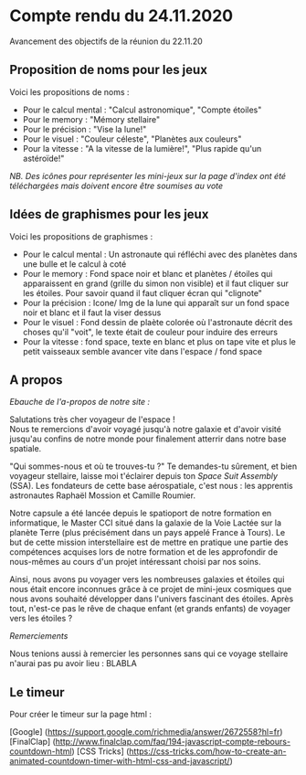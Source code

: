# Compte rendu du 24.11.2020 #

Avancement des objectifs de la réunion du 22.11.20  
 
## Proposition de noms pour les jeux ##  

Voici les propositions de noms  : 

* Pour le calcul mental : "Calcul astronomique", "Compte étoiles"  
* Pour le memory : "Mémory stellaire"
* Pour le précision : "Vise la lune!"  
* Pour le visuel : "Couleur céleste", "Planètes aux couleurs"
* Pour la vitesse : "A la vitesse de la lumière!", "Plus rapide qu'un astéroïde!"  
  
*NB. Des icônes pour représenter les mini-jeux sur la page d'index ont été téléchargées mais doivent encore être soumises au vote*  
  
## Idées de graphismes pour les jeux ##  

Voici les propositions de graphismes : 
  
* Pour le calcul mental : Un astronaute qui réfléchi avec des planètes dans une bulle et le calcul à coté 
* Pour le memory : Fond space noir et blanc et planètes / étoiles qui apparaissent en grand (grille du simon non visible) et il faut cliquer sur les étoiles. Pour savoir quand il faut cliquer écran qui "clignote"
* Pour la précision : Icone/ Img de la lune qui apparaît sur un fond space noir et blanc et il faut la viser dessus  
* Pour le visuel : Fond dessin de plaète colorée où l'astronaute décrit des choses qu'il "voit", le texte était de couleur pour induire des erreurs  
* Pour la vitesse : fond space, texte en blanc et plus on tape vite et plus le petit vaisseaux semble avancer vite dans l'espace / fond space  
  
## A propos ##

*Ebauche de l'a-propos de notre site :*

Salutations très cher voyageur de l'espace !  
Nous te remercions d'avoir voyagé jusqu'à notre galaxie et d'avoir visité jusqu'au confins de notre monde pour finalement atterrir dans notre base spatiale.  
  
"Qui sommes-nous et où te trouves-tu ?" Te demandes-tu sûrement, et bien voyageur stellaire, laisse moi t'éclairer depuis ton *Space Suit Assembly* (SSA). Les fondateurs de cette base aérospatiale, c'est nous : les apprentis astronautes Raphaël Mossion et Camille Roumier. 

Notre capsule a été lancée depuis le spatioport de notre formation en informatique, le Master CCI situé dans la galaxie de la Voie Lactée sur la planète Terre (plus précisément dans un pays appelé France à Tours). Le but de cette mission interstellaire est de mettre en pratique une partie des compétences acquises lors de notre formation et de les approfondir de nous-mêmes au cours d'un projet intéressant choisi par nos soins. 

 Ainsi, nous avons pu voyager vers les nombreuses galaxies et étoiles qui nous était encore inconnues grâce à ce projet de mini-jeux cosmiques que nous avons souhaité développer dans l'univers fascinant des étoiles. Après tout, n'est-ce pas le rêve de chaque enfant (et grands enfants) de voyager vers les étoiles ? 

*Remerciements* 

Nous tenions aussi à remercier les personnes sans qui ce voyage stellaire n'aurai pas pu avoir lieu :
BLABLA

## Le timeur ##  

Pour créer le timeur sur la page html :  

[Google] (https://support.google.com/richmedia/answer/2672558?hl=fr)
[FinalClap] (http://www.finalclap.com/faq/194-javascript-compte-rebours-countdown-html)
[CSS Tricks] (https://css-tricks.com/how-to-create-an-animated-countdown-timer-with-html-css-and-javascript/)